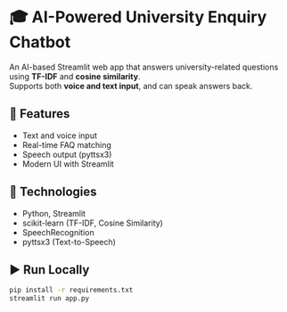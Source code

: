 # 🎓 AI-Powered University Enquiry Chatbot

An AI-based Streamlit web app that answers university-related questions using **TF-IDF** and **cosine similarity**.  
Supports both **voice and text input**, and can speak answers back.

## 🚀 Features
- Text and voice input
- Real-time FAQ matching
- Speech output (pyttsx3)
- Modern UI with Streamlit

## 🧠 Technologies
- Python, Streamlit
- scikit-learn (TF-IDF, Cosine Similarity)
- SpeechRecognition
- pyttsx3 (Text-to-Speech)

## ▶️ Run Locally
```bash
pip install -r requirements.txt
streamlit run app.py
